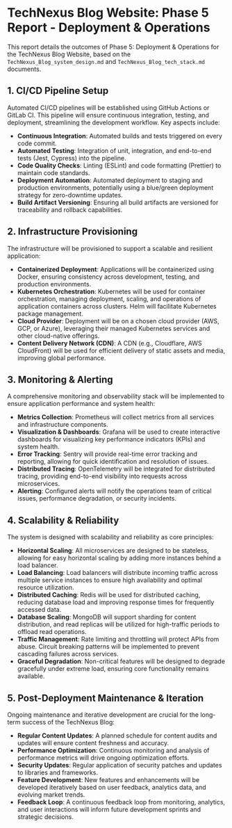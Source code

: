 # TechNexus Blog Website: Phase 5 Report - Deployment & Operations

This report details the outcomes of Phase 5: Deployment & Operations for the TechNexus Blog Website, based on the `TechNexus_Blog_system_design.md` and `TechNexus_Blog_tech_stack.md` documents.

## 1. CI/CD Pipeline Setup

Automated CI/CD pipelines will be established using GitHub Actions or GitLab CI. This pipeline will ensure continuous integration, testing, and deployment, streamlining the development workflow. Key aspects include:
- **Continuous Integration**: Automated builds and tests triggered on every code commit.
- **Automated Testing**: Integration of unit, integration, and end-to-end tests (Jest, Cypress) into the pipeline.
- **Code Quality Checks**: Linting (ESLint) and code formatting (Prettier) to maintain code standards.
- **Deployment Automation**: Automated deployment to staging and production environments, potentially using a blue/green deployment strategy for zero-downtime updates.
- **Build Artifact Versioning**: Ensuring all build artifacts are versioned for traceability and rollback capabilities.

## 2. Infrastructure Provisioning

The infrastructure will be provisioned to support a scalable and resilient application:
- **Containerized Deployment**: Applications will be containerized using Docker, ensuring consistency across development, testing, and production environments.
- **Kubernetes Orchestration**: Kubernetes will be used for container orchestration, managing deployment, scaling, and operations of application containers across clusters. Helm will facilitate Kubernetes package management.
- **Cloud Provider**: Deployment will be on a chosen cloud provider (AWS, GCP, or Azure), leveraging their managed Kubernetes services and other cloud-native offerings.
- **Content Delivery Network (CDN)**: A CDN (e.g., Cloudflare, AWS CloudFront) will be used for efficient delivery of static assets and media, improving global performance.

## 3. Monitoring & Alerting

A comprehensive monitoring and observability stack will be implemented to ensure application performance and system health:
- **Metrics Collection**: Prometheus will collect metrics from all services and infrastructure components.
- **Visualization & Dashboards**: Grafana will be used to create interactive dashboards for visualizing key performance indicators (KPIs) and system health.
- **Error Tracking**: Sentry will provide real-time error tracking and reporting, allowing for quick identification and resolution of issues.
- **Distributed Tracing**: OpenTelemetry will be integrated for distributed tracing, providing end-to-end visibility into requests across microservices.
- **Alerting**: Configured alerts will notify the operations team of critical issues, performance degradation, or security incidents.

## 4. Scalability & Reliability

The system is designed with scalability and reliability as core principles:
- **Horizontal Scaling**: All microservices are designed to be stateless, allowing for easy horizontal scaling by adding more instances behind a load balancer.
- **Load Balancing**: Load balancers will distribute incoming traffic across multiple service instances to ensure high availability and optimal resource utilization.
- **Distributed Caching**: Redis will be used for distributed caching, reducing database load and improving response times for frequently accessed data.
- **Database Scaling**: MongoDB will support sharding for content distribution, and read replicas will be utilized for high-traffic periods to offload read operations.
- **Traffic Management**: Rate limiting and throttling will protect APIs from abuse. Circuit breaking patterns will be implemented to prevent cascading failures across services.
- **Graceful Degradation**: Non-critical features will be designed to degrade gracefully under extreme load, ensuring core functionality remains available.

## 5. Post-Deployment Maintenance & Iteration

Ongoing maintenance and iterative development are crucial for the long-term success of the TechNexus Blog:
- **Regular Content Updates**: A planned schedule for content audits and updates will ensure content freshness and accuracy.
- **Performance Optimization**: Continuous monitoring and analysis of performance metrics will drive ongoing optimization efforts.
- **Security Updates**: Regular application of security patches and updates to libraries and frameworks.
- **Feature Development**: New features and enhancements will be developed iteratively based on user feedback, analytics data, and evolving market trends.
- **Feedback Loop**: A continuous feedback loop from monitoring, analytics, and user interactions will inform future development sprints and strategic decisions.